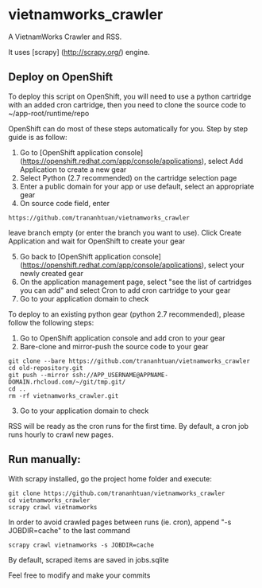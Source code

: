 # vietnamworks_crawler
A VietnamWorks Crawler and RSS.

It uses [scrapy] (http://scrapy.org/) engine.

## Deploy on OpenShift
To deploy this script on OpenShift, you will need to use a python cartridge with an added cron cartridge, then you need to clone the source code to ~/app-root/runtime/repo

OpenShift can do most of these steps automatically for you. Step by step guide is as follow:

1. Go to [OpenShift application console] (https://openshift.redhat.com/app/console/applications), select Add Application to create a new gear
2. Select Python (2.7 recommended) on the cartridge selection page
3. Enter a public domain for your app or use default, select an appropriate gear
4. On source code field, enter 
```
https://github.com/trananhtuan/vietnamworks_crawler
```
leave branch empty (or enter the branch you want to use). Click Create Application and wait for OpenShift to create your gear

5. Go back to [OpenShift application console] (https://openshift.redhat.com/app/console/applications), select your newly created gear
6. On the application management page, select "see the list of cartridges you can add" and select Cron to add cron cartridge to your gear
7. Go to your application domain to check

To deploy to an existing python gear (python 2.7 recommended), please follow the following steps:

1. Go to OpenShift application console and add cron to your gear 
2. Bare-clone and mirror-push the source code to your gear
```
git clone --bare https://github.com/trananhtuan/vietnamworks_crawler
cd old-repository.git
git push --mirror ssh://APP_USERNAME@APPNAME-DOMAIN.rhcloud.com/~/git/tmp.git/
cd ..
rm -rf vietnamworks_crawler.git
```
3. Go to your application domain to check

RSS will be ready as the cron runs for the first time. By default, a cron job runs hourly to crawl new pages.


## Run manually:
With scrapy installed, go the project home folder and execute: 
```
git clone https://github.com/trananhtuan/vietnamworks_crawler
cd vietnamworks_crawler
scrapy crawl vietnamworks
```
In order to avoid crawled pages between runs (ie. cron), append "-s JOBDIR=cache" to the last command
```
scrapy crawl vietnamworks -s JOBDIR=cache
```
By default, scraped items are saved in jobs.sqlite


Feel free to modify and make your commits

